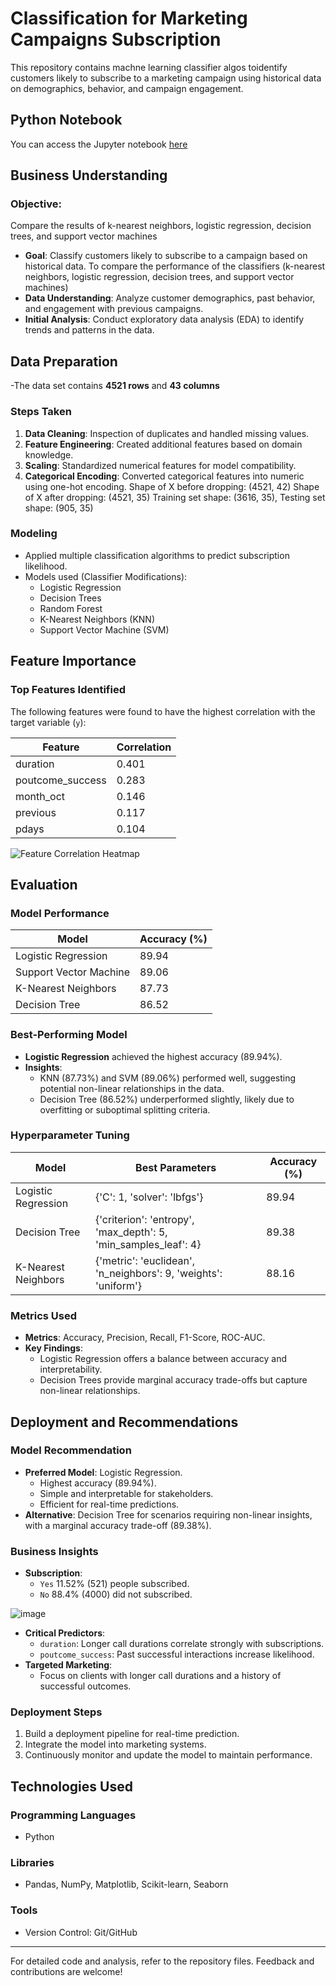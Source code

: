 # Classification for Marketing Campaigns Subscription

This repository contains machne learning classifier algos toidentify customers likely to subscribe to a marketing campaign using historical data on demographics, behavior, and campaign engagement.

## Python Notebook
You can access the Jupyter notebook [here](https://github.com/AICarope/Classification-for-Marketing-Campaings-Subscription/blob/main/1.EDA%26ML.ipynb)

## Business Understanding

### Objective: 
Compare the results of k-nearest neighbors, logistic regression, decision trees, and support vector machines

- **Goal**: Classify customers likely to subscribe to a campaign based on historical data.
            To compare the performance of the classifiers (k-nearest neighbors, logistic regression, decision trees, and support vector machines)
- **Data Understanding**: Analyze customer demographics, past behavior, and engagement with previous campaigns.
- **Initial Analysis**: Conduct exploratory data analysis (EDA) to identify trends and patterns in the data.

## Data Preparation
-The data set contains **4521 rows** and **43 columns** 
### Steps Taken
1. **Data Cleaning**: Inspection of duplicates and handled missing values.
2. **Feature Engineering**: Created additional features based on domain knowledge.
3. **Scaling**: Standardized numerical features for model compatibility.
4. **Categorical Encoding**: Converted categorical features into numeric using one-hot encoding.
Shape of X before dropping: (4521, 42)
Shape of X after dropping: (4521, 35)
Training set shape: (3616, 35), Testing set shape: (905, 35)

### Modeling
- Applied multiple classification algorithms to predict subscription likelihood.
- Models used (Classifier Modifications):
  - Logistic Regression
  - Decision Trees
  - Random Forest
  - K-Nearest Neighbors (KNN)
  - Support Vector Machine (SVM)

## Feature Importance

### Top Features Identified
The following features were found to have the highest correlation with the target variable (`y`):

| Feature             | Correlation |
|---------------------|-------------|
| duration            | 0.401       |
| poutcome_success    | 0.283       |
| month_oct           | 0.146       |
| previous            | 0.117       |
| pdays               | 0.104       |

![Feature Correlation Heatmap](https://github.com/user-attachments/assets/e187c0b0-173b-443b-8b5f-71fd737d5313)

## Evaluation

### Model Performance

| Model                   | Accuracy (%) |
|-------------------------|--------------|
| Logistic Regression     | 89.94        |
| Support Vector Machine  | 89.06        |
| K-Nearest Neighbors     | 87.73        |
| Decision Tree           | 86.52        |

### Best-Performing Model
- **Logistic Regression** achieved the highest accuracy (89.94%).
- **Insights**:
  - KNN (87.73%) and SVM (89.06%) performed well, suggesting potential non-linear relationships in the data.
  - Decision Tree (86.52%) underperformed slightly, likely due to overfitting or suboptimal splitting criteria.

### Hyperparameter Tuning

| Model                   | Best Parameters                                                     | Accuracy (%) |
|-------------------------|---------------------------------------------------------------------|--------------|
| Logistic Regression     | {'C': 1, 'solver': 'lbfgs'}                                        | 89.94        |
| Decision Tree           | {'criterion': 'entropy', 'max_depth': 5, 'min_samples_leaf': 4}    | 89.38        |
| K-Nearest Neighbors     | {'metric': 'euclidean', 'n_neighbors': 9, 'weights': 'uniform'}    | 88.16        |

### Metrics Used
- **Metrics**: Accuracy, Precision, Recall, F1-Score, ROC-AUC.
- **Key Findings**:
  - Logistic Regression offers a balance between accuracy and interpretability.
  - Decision Trees provide marginal accuracy trade-offs but capture non-linear relationships.

## Deployment and Recommendations

### Model Recommendation
- **Preferred Model**: Logistic Regression.
  - Highest accuracy (89.94%).
  - Simple and interpretable for stakeholders.
  - Efficient for real-time predictions.
- **Alternative**: Decision Tree for scenarios requiring non-linear insights, with a marginal accuracy trade-off (89.38%).

### Business Insights
- **Subscription**:
  - `Yes` 11.52% (521) people subscribed.
  - `No` 88.4% (4000) did not subscribed.
    
![image](https://github.com/user-attachments/assets/28119ccf-ec39-4ea1-845d-4a736725ad0e)

- **Critical Predictors**:
  - `duration`: Longer call durations correlate strongly with subscriptions.
  - `poutcome_success`: Past successful interactions increase likelihood.
- **Targeted Marketing**:
  - Focus on clients with longer call durations and a history of successful outcomes.

### Deployment Steps
1. Build a deployment pipeline for real-time prediction.
2. Integrate the model into marketing systems.
3. Continuously monitor and update the model to maintain performance.

## Technologies Used

### Programming Languages
- Python

### Libraries
- Pandas, NumPy, Matplotlib, Scikit-learn, Seaborn

### Tools
- Version Control: Git/GitHub

---
For detailed code and analysis, refer to the repository files. Feedback and contributions are welcome!
